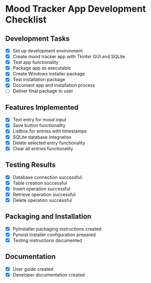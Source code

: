 # Mood Tracker App Development Checklist

## Development Tasks
- [x] Set up development environment
- [x] Create mood tracker app with Tkinter GUI and SQLite
- [x] Test app functionality
- [x] Package app as executable
- [x] Create Windows installer package
- [x] Test installation package
- [x] Document app and installation process
- [ ] Deliver final package to user

## Features Implemented
- [x] Text entry for mood input
- [x] Save button functionality
- [x] Listbox for entries with timestamps
- [x] SQLite database integration
- [x] Delete selected entry functionality
- [x] Clear all entries functionality

## Testing Results
- [x] Database connection successful
- [x] Table creation successful
- [x] Insert operation successful
- [x] Retrieve operation successful
- [x] Delete operation successful

## Packaging and Installation
- [x] PyInstaller packaging instructions created
- [x] Pynsist installer configuration prepared
- [x] Testing instructions documented

## Documentation
- [x] User guide created
- [x] Developer documentation created
